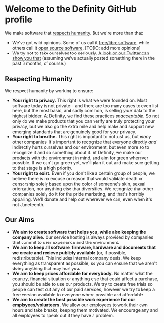 # Welcome to the Definity GitHub profile
We make software that [respects humanity](#respecting-humanity). But we're more than that:
- We've got wild opinions. Some of us call it [free/libre software](https://www.gnu.org/philosophy/free-sw.html), while others call it [open source software](https://opensource.org/osd). [TODO: add more opinions]
- We try not to take ourselves too seriously. [A look on our Twitter can show you that](https://twitter.com/DefinityORG) (assuming we've actually posted something there in the past 6 months, of course.)

## Respecting Humanity
We respect humanity by working to ensure:
- **Your right to privacy.** This right is what we were founded on. Most software today is not private-- and there are too many cases to even list here, but the most basic, and sadly common, is selling *your* data to the highest bidder. At Definity, we find these practices *unacceptable*. So not only do we make products that you can verify are truly protecting your privacy, but we also go the extra mile and help make and support new emerging standards that are genuinely good for your privacy.
- **Your right to breathe.** This right is important to not just us, but *many* other companies. It's important to recognize that everyone directly *and* indirectly hurts ourselves and our environment, but even more so to recognize it and do something about it. At Definity, we make our products with the environment in mind, and aim for green wherever possible. If we can't go green yet, we'll plan it out and make sure getting to that stage is a high priority.
- **Your right to exist.** Even if you don't like a certain group of people, we believe there is no excuse or reason that would validate death or censorship solely based upon the color of someone's skin, sexual orientation, nor anything else that diversifies. We recognize that other companies solely do it for the pride marketing, and that's horribly appalling. We'll donate and help out wherever we can, even when it's not Juneteenth.

## Our Aims
- **We aim to create software that helps you, while also keeping the company alive.** Our service hosting is always provided by companies that commit to user experience and the environment. 
- **We aim to keep all software, firmware, hardware and documents that we create and recieve publicly available** (or, if possible, redistributable). This includes internal company deals. We keep everything as transparent as possible, so you can ensure that we aren't doing anything that may hurt you.
- **We aim to keep prices affordable for everybody.** No matter what the country, financial situation or anything else that could affect a purchase, you should be able to use our products. We try to create free trials so people can test out any of our paid services, however we try to keep a free version available to everyone where possible and affordable.
- **We aim to create the best possible work experience for our employees/volunteers.** We allow our employees to work their own hours and take breaks, keeping them motivated. We encourage any and all employees to speak out if they have a problem.

